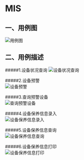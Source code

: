 # MIS

一、用例图
------- 
![用例图](https://github.com/DeathKL/MIS/blob/master/Work4/%E7%94%A8%E4%BE%8B%E5%9B%BE.png)

二、用例描述
------- 
#####1.设备状况查询
![设备状况查询](https://github.com/DeathKL/MIS/blob/master/Work4/%E8%AE%BE%E5%A4%87%E7%8A%B6%E5%86%B5%E6%9F%A5%E8%AF%A2.png)
                
#####2.设备预警      	   
![设备预警](https://github.com/DeathKL/MIS/blob/master/Work4/%E8%AE%BE%E5%A4%87%E9%A2%84%E8%AD%A6.png)

#####3.查询预警设备    	   
![查询预警设备](https://github.com/DeathKL/MIS/blob/master/Work4/%E6%9F%A5%E8%AF%A2%E9%A2%84%E8%AD%A6%E8%AE%BE%E5%A4%87.png)

#####4.设备保养信息录入      	   
![设备保养信息录入](https://github.com/DeathKL/MIS/blob/master/Work4/%E8%AE%BE%E5%A4%87%E4%BF%9D%E5%85%BB%E4%BF%A1%E6%81%AF%E5%BD%95%E5%85%A5.png)

#####5.设备保养信息查询      	   
![设备保养信息查询](https://github.com/DeathKL/MIS/blob/master/Work4/%E8%AE%BE%E5%A4%87%E4%BF%9D%E5%85%BB%E6%83%85%E5%86%B5%E6%9F%A5%E8%AF%A2.png)

#####6.设备保养信息打印     	   
![设备保养信息打印](https://github.com/DeathKL/MIS/blob/master/Work4/%E8%AE%BE%E5%A4%87%E4%BF%9D%E5%85%BB%E8%AF%A6%E6%83%85%E6%89%93%E5%8D%B0.png)

